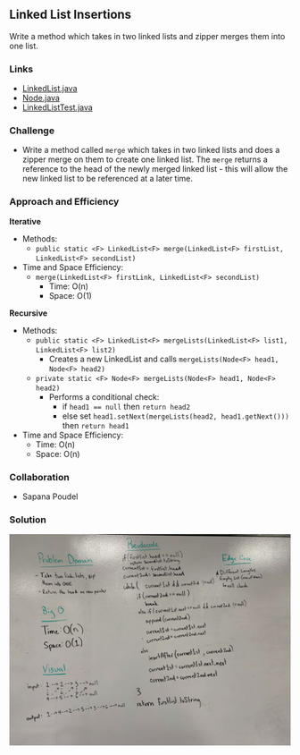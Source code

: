 ## Linked List Insertions
Write a method which takes in two linked lists and zipper merges them into one list.

### Links
* [LinkedList.java](../code401challenges/src/main/java/linkedList/LinkedList.java) 
* [Node.java](../code401challenges/src/main/java/linkedList/Node.java)
* [LinkedListTest.java](../code401challenges/src/test/java/linkedList/LinkedListTest.java)

### Challenge
* Write a method called `merge` which takes in two linked lists and does a zipper merge on them to create one linked list. The `merge` returns a reference to the head of the newly merged linked list - this will allow the new linked list to be referenced at a later time.

### Approach and Efficiency
**Iterative**
* Methods:
  * `public static <F> LinkedList<F> merge(LinkedList<F> firstList, LinkedList<F> secondList)`
* Time and Space Efficiency:
  * `merge(LinkedList<F> firstLink, LinkedList<F> secondList)`
    * Time: O(n)
    * Space: O(1)

**Recursive**
* Methods:
  * `public static <F> LinkedList<F> mergeLists(LinkedList<F> list1, LinkedList<F> list2)`
    * Creates a new LinkedList<F> and calls `mergeLists(Node<F> head1, Node<F> head2)`
  * `private static <F> Node<F> mergeLists(Node<F> head1, Node<F> head2)`
    * Performs a conditional check: 
      * if `head1 == null` then `return head2`
      * else set `head1.setNext(mergeLists(head2, head1.getNext()))` then `return head1`
* Time and Space Efficiency:
  * Time: O(n)
  * Space: O(n)

### Collaboration
* Sapana Poudel

### Solution
![append](../assets/linked-list-merge.jpg)
